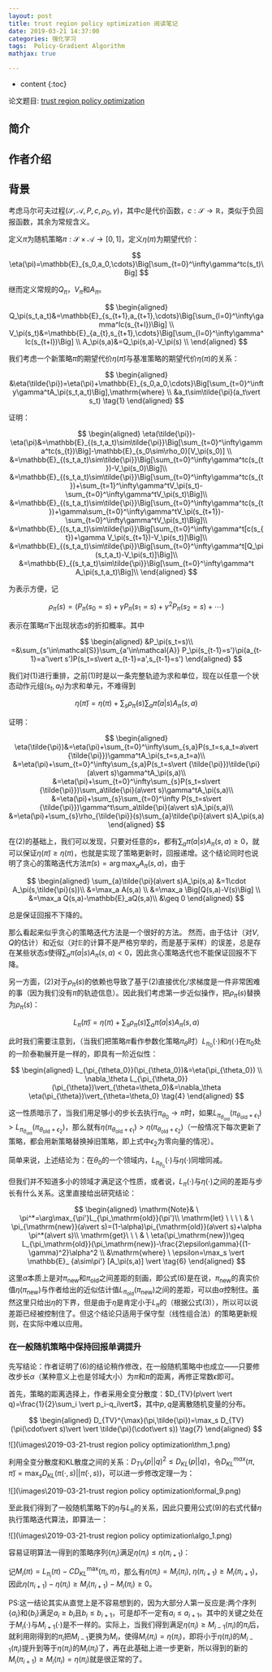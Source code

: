 ```yaml
---
layout: post
title: trust region policy optimization 阅读笔记
date: 2019-03-21 14:37:00
categories: 强化学习
tags:  Policy-Gradient Algorithm 
mathjax: true

---
```


* content
{:toc}

论文题目: [trust region policy optimization](http://proceedings.mlr.press/v37/schulman15.pdf)

## 简介







## 作者介绍

## 背景

考虑马尔可夫过程$(\mathcal{S},\mathcal{A},P,c,\rho_0,\gamma)$，其中$c$是代价函数，$c:\mathcal{S}\to \mathbb{R}$，类似于负回报函数，其余为常规含义。

定义$\pi$为随机策略$\pi:\mathcal{S}\times\mathcal{A}\to[0,1]$，定义$\eta(\pi)$为期望代价：

$$
\eta(\pi)=\mathbb{E}_{s_0,a_0,\cdots}\Big[\sum_{t=0}^\infty\gamma^tc(s_t)\Big]
$$

继而定义常规的$Q_\pi$，$V_\pi$和$A_\pi$。

$$
\begin{aligned}
Q_\pi(s_t,a_t)&=\mathbb{E}_{s_{t+1},a_{t+1},\cdots}\Big[\sum_{l=0}^\infty\gamma^lc(s_{t+l})\Big] \\
V_\pi(s_t)&=\mathbb{E}_{a_{t},s_{t+1},\cdots}\Big[\sum_{l=0}^\infty\gamma^lc(s_{t+l})\Big] \\
A_\pi(s,a)&=Q_\pi(s,a)-V_\pi(s) \\
\end{aligned}
$$

我们考虑一个新策略$\tilde{\pi}$的期望代价$\eta(\tilde{\pi})$与基准策略的期望代价$\eta(\pi)$的关系：

$$
\begin{aligned}
&\eta(\tilde{\pi})=\eta(\pi)+\mathbb{E}_{s_0,a_0,\cdots}\Big[\sum_{t=0}^\infty\gamma^tA_\pi(s_t,a_t)\Big],\mathrm{where} \\
&a_t\sim\tilde{\pi}(a_t\vert s_t)     \tag{1}
\end{aligned}
$$

证明：

$$
\begin{aligned}
\eta(\tilde{\pi})-\eta(\pi)&=\mathbb{E}_{(s_t,a_t)\sim\tilde{\pi}}\Big[\sum_{t=0}^\infty\gamma^tc(s_{t})\Big]-\mathbb{E}_{s_0\sim\rho_0}[V_\pi(s_0)] \\
&=\mathbb{E}_{(s_t,a_t)\sim\tilde{\pi}}\Big[\sum_{t=0}^\infty\gamma^tc(s_{t})-V_\pi(s_0)\Big]\\
&=\mathbb{E}_{(s_t,a_t)\sim\tilde{\pi}}\Big[\sum_{t=0}^\infty\gamma^tc(s_{t})+\sum_{t=1}^\infty\gamma^tV_\pi(s_t)-\sum_{t=0}^\infty\gamma^tV_\pi(s_t)\Big]\\
&=\mathbb{E}_{(s_t,a_t)\sim\tilde{\pi}}\Big[\sum_{t=0}^\infty\gamma^tc(s_{t})+\gamma\sum_{t=0}^\infty\gamma^tV_\pi(s_{t+1})-\sum_{t=0}^\infty\gamma^tV_\pi(s_t)\Big]\\
&=\mathbb{E}_{(s_t,a_t)\sim\tilde{\pi}}\Big[\sum_{t=0}^\infty\gamma^t[c(s_{t})+\gamma V_\pi(s_{t+1})-V_\pi(s_t)]\Big]\\
&=\mathbb{E}_{(s_t,a_t)\sim\tilde{\pi}}\Big[\sum_{t=0}^\infty\gamma^t[Q_\pi(s_t,a_t)-V_\pi(s_t)]\Big]\\
&=\mathbb{E}_{(s_t,a_t)\sim\tilde{\pi}}\Big[\sum_{t=0}^\infty\gamma^t A_\pi(s_t,a_t)\Big]\\
\end{aligned}
$$

为表示方便，记

$$
\rho_\pi(s)=(P_\pi(s_0=s)+\gamma P_\pi(s_1=s)+\gamma^2 P_\pi(s_2=s)+\cdots) 
$$

表示在策略$\pi$下出现状态$s$的折扣概率。其中

$$
\begin{aligned}
&P_\pi(s_t=s)\\
=&\sum_{s'\in\mathcal{S}}\sum_{a'\in\mathcal{A}} P_\pi(s_{t-1}=s')\pi(a_{t-1}=a'\vert s')P(s_t=s\vert a_{t-1}=a',s_{t-1}=s')
\end{aligned}
$$

我们对$(1)$进行重排，之前$(1)$时是以一条完整轨迹为求和单位，现在以任意一个状态动作元组$(s_t,a_t)$为求和单元，不难得到

$$
\eta(\tilde{\pi})=\eta(\pi)+\sum_{s}\rho_{\tilde{\pi}}(s)\sum_{a}\tilde{\pi}(a\vert s)A_\pi(s,a)\tag{2}
$$

证明：

$$
\begin{aligned}
\eta(\tilde{\pi})&=\eta(\pi)+\sum_{t=0}^\infty\sum_{s,a}P(s_t=s,a_t=a\vert {\tilde{\pi}})\gamma^tA_\pi(s_t=s,a_t=a)\\
&=\eta(\pi)+\sum_{t=0}^\infty\sum_{s,a}P(s_t=s\vert {\tilde{\pi}})\tilde{\pi}(a\vert s)\gamma^tA_\pi(s,a)\\
&=\eta(\pi)+\sum_{t=0}^\infty\sum_{s}P(s_t=s\vert {\tilde{\pi}})\sum_a\tilde{\pi}(a\vert s)\gamma^tA_\pi(s,a)\\
&=\eta(\pi)+\sum_{s}\sum_{t=0}^\infty P(s_t=s\vert {\tilde{\pi}})\gamma^t\sum_a\tilde{\pi}(a\vert s)A_\pi(s,a)\\
&=\eta(\pi)+\sum_{s}\rho_{\tilde{\pi}}(s)\sum_{a}\tilde{\pi}(a\vert s)A_\pi(s,a) 
\end{aligned}
$$

在$(2)$的基础上，我们可以发现，只要对任意的$s$，都有$\sum_{a}\tilde{\pi}(a\vert s)A_\pi(s,a) \geq 0$，就可以保证$\eta(\tilde{\pi})\geq\eta(\pi)$，也就是实现了策略更新时，回报递增。这个结论同时也说明了贪心的策略迭代方法$\tilde{\pi}(s)=\arg\max_a A_\pi(s,a)$，由于

$$
\begin{aligned}
\sum_{a}\tilde{\pi}(a\vert s)A_\pi(s,a) &=1\cdot A_\pi(s,\tilde{\pi}(s))\\
&=\max_a A(s,a) \\
&=\max_a \Big[Q(s,a)-V(s)\Big] \\
&=\max_a Q(s,a)-\mathbb{E}_aQ(s,a)\\
&\geq 0 
\end{aligned}
$$

总是保证回报不下降的。

那么看起来似乎贪心的策略迭代方法是一个很好的方法。
然而，由于估计（对$V,Q$的估计）和近似（对$\mathbb{E}$的计算不是严格穷举的，而是基于采样）的误差，总是存在某些状态$s$使得$\sum_{a}\tilde{\pi}(a\vert s)A_\pi(s,a) < 0$，因此贪心策略迭代也不能保证回报不下降。

另一方面，$(2)$对于$\rho_{\tilde{\pi}}(s)$的依赖也导致了基于$(2)$直接优化/求梯度是一件非常困难的事（因为我们没有$\tilde{\pi}$的轨迹信息）。因此我们考虑第一步近似操作，把$\rho_{\tilde{\pi}}(s)$替换为$\rho_{\pi}(s)$：

$$
L_{\pi}({\tilde{\pi}})=\eta(\pi)+\sum_{s}\rho_{\pi}(s)\sum_{a}\tilde{\pi}(a\vert s)A_\pi(s,a) \tag{3}
$$

此时我们需要注意到，（当我们把策略$\pi$看作参数化策略$\pi_\theta$时）$L_{\pi_0}(\cdot)$和$\eta(\cdot)$在$\pi_0$处的一阶泰勒展开是一样的，即具有一阶近似性：

$$
\begin{aligned}
L_{\pi_{\theta_0}}(\pi_{\theta_0})&=\eta(\pi_{\theta_0}) \\
\nabla_\theta L_{\pi_{\theta_0}}(\pi_{\theta})\vert_{\theta=\theta_0}&=\nabla_\theta \eta(\pi_{\theta})\vert_{\theta=\theta_0} \tag{4}
\end{aligned}
$$

这一性质暗示了，当我们用足够小的步长去执行$\pi_{\theta_0}\to\tilde{\pi}$时，如果$L_{\pi_{\theta_\mathrm{old}}}(\pi_{\theta_\mathrm{old}+\epsilon_1})>L_{\pi_{\theta_\mathrm{old}}}(\pi_{\theta_\mathrm{old}+\epsilon_2})$，那么就有$\eta(\pi_{\theta_\mathrm{old}+\epsilon_1})>\eta(\pi_{\theta_\mathrm{old}+\epsilon_2})$（一般情况下每次更新了策略，都会用新策略替换掉旧策略，即上式中$\epsilon_2$为零向量的情况）。

简单来说，上述结论为：在$\theta_0$的一个领域内，$L_{\pi_{\theta_0}}(\cdot)$与$\eta(\cdot)$同增同减。

但我们并不知道多小的领域才满足这个性质，或者说，$L_\pi(\cdot)$与$\eta(\cdot)$之间的差距与步长有什么关系。这里直接给出研究结论：

$$
\begin{aligned}
\mathrm{Note}& \ \pi^*=\arg\max_{\pi'}L_{\pi_\mathrm{old}}(\pi')\\
\mathrm{let} \ \ \ \ & \ \pi_{\mathrm{new}}(a\vert s)=(1-\alpha)\pi_{\mathrm{old}}(a\vert s)+\alpha \pi^*(a\vert s)\\
\mathrm{get}\ \ \ & \ \eta(\pi_\mathrm{new})\geq L_{\pi_\mathrm{old}}(\pi_\mathrm{new})-\frac{2\epsilon\gamma}{(1-\gamma)^2}\alpha^2 \\
&\mathrm{where} \ \epsilon=\max_s \vert \mathbb{E}_ {a\sim\pi'} [A_\pi(s,a)] \vert \tag{6}
\end{aligned}
$$

这里$\alpha$本质上是对$\pi_{\mathrm{new}}$和$\pi_{\mathrm{old}}$之间差距的刻画，即公式(6)是在说，$\pi_{\mathrm{new}}$的真实价值$\eta(\pi_{\mathrm{new}})$与作者给出的近似估计值$L_{\pi_\mathrm{old}}(\pi_\mathrm{new})$之间的差距，可以由$\alpha$控制住。虽然这里只给出$\eta$的下界，但是由于$\eta$是肯定小于$L_\pi$的（根据公式(3)），所以可以说差距已经被控制住了。但这个结论只适用于保守型（线性组合法）的策略更新规则，在实际中难以应用。

### 在一般随机策略中保持回报单调提升

先写结论：作者证明了$(6)$的结论稍作修改，在一般随机策略中也成立——只要修改步长$\alpha$（某种意义上也是邻域大小）为$\pi$和$\tilde{\pi}$的距离，再修正常数$\epsilon$即可。

首先，策略的距离选择上，作者采用全变分散度：$D_{TV}(p\vert \vert q)=\frac{1}{2}\sum_i \vert p_i-q_i\vert$，其中$p,q$是离散随机变量的分布。

$$
\begin{aligned}
D_{TV}^{\max}(\pi,\tilde{\pi})=\max_s D_{TV}(\pi(\cdot\vert s)\vert \vert \tilde{\pi}(\cdot\vert s)) \tag{7}
\end{aligned}
$$

![](\images\2019-03-21-trust region policy optimization\thm_1.png)

利用全变分散度和KL散度之间的关系：$D_{TV}(p\vert\vert q)^2\leq D_{KL}(p\vert\vert q)$，令$D_{KL}^{max}(\pi,\tilde{\pi})=\max_s D_{KL}(\pi(\cdot,s)\vert\vert \tilde{\pi}(\cdot,s))$，可以进一步修改定理一为：

![](\images\2019-03-21-trust region policy optimization\formal_9.png)

至此我们得到了一般随机策略下的$\eta$与$L_\pi$的关系，因此只要用公式(9)的右式代替$\eta$执行策略迭代算法，即算法一：

![](\images\2019-03-21-trust region policy optimization\algo_1.png)

容易证明算法一得到的策略序列$\{\pi_i\}$满足$\eta(\pi_i)\leq\eta(\pi_{i+1})$：

记$M_i(\pi)=L_{\pi_i}(\pi)-CD^{\mathrm{max}}_{KL}(\pi_i,\pi)$，那么有$\eta(\pi_i)=M_i(\pi_i), \ \eta(\pi_{i+1})\geq M_{i}(\pi_{i+1})$，因此$\eta(\pi_{i+1})-\eta(\pi_i)\geq M_i(\pi_{i+1})-M_i(\pi_i)\geq 0$。

PS:这一结论其实从直觉上是不容易想到的，因为大部分人第一反应是:两个序列$\{a_i\}$和$\{b_i\}$满足$a_i\geq b_i$且$b_i\leq b_{i+1}$，可是却不一定有$a_i\leq a_{i+1}$。其中的关键之处在于$M_i(\cdot)$与$M_{i+1}(\cdot)$是不一样的。实际上，当我们得到满足$\eta(\pi_i)\geq M_{i-1}(\pi_i)$的$\pi_i$后，就利用刚得到的$\pi_i$把$M_{i-1}$更换为$M_i$，使得$M_i(\pi_i)=\eta(\pi_i)$，即将小于$\eta(\pi_i)$的$M_{i-1}(\pi_i)$提升到等于$\eta(\pi_i)$的$M_{i}(\pi_i)$了，再在此基础上进一步更新，所以得到的新的$M_i(\pi_{i+1})\geq M_i(\pi_i)=\eta(\pi_i)$就是很正常的了。



















